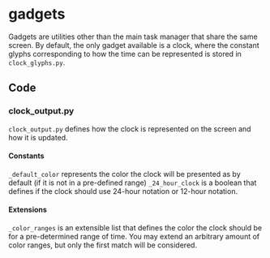 # gadgets
Gadgets are utilities other than the main task manager that share the same
screen. By default, the only gadget available is a clock, where the constant
glyphs corresponding to how the time can be represented is stored in
`clock_glyphs.py`.

## Code

### clock\_output.py
`clock_output.py` defines how the clock is represented on the screen and how it
is updated.

#### Constants
`_default_color` represents the color the clock will be presented as by default
(if it is not in a pre-defined range)
`_24_hour_clock` is a boolean that defines if the clock should use 24-hour
notation or 12-hour notation.

#### Extensions
`_color_ranges` is an extensible list that defines the color the clock should
be for a pre-determined range of time. You may extend an arbitrary amount of
color ranges, but only the first match will be considered.

